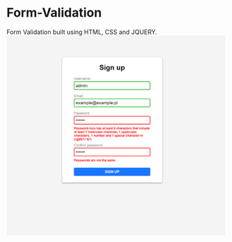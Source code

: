 # Form-Validation
Form Validation built using HTML, CSS and JQUERY.
![cal](https://github.com/piotrorczykowski/screenshots/blob/e7094944e8151097d519e607528b8d6b18d431de/Form-Validation.png)
